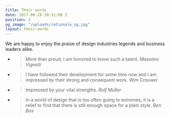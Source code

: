 ```yaml
---
title: Their words
date: 2017-06-28 20:31:00 Z
position: 2
og_image: "/uploads/rationale_og.jpg"
layout: their-words
---
```


We are happy to enjoy the praise of design industries legends and business leaders alike.


- > More than proud, I am honored to know such a talent.
<cite>Massimo Vignelli</cite>

- >I have followed their development for some time now and I am impressed by their strong and consequent work.
<cite>Wim Crouwel</cite>

- >Impressed by your vital strengths.
<cite>Rolf Muller</cite>

- >In a world of design that is too often going to extremes, it is a relief to find that there is still enough space for a plain style.
<cite>Ben Bos</cite>
